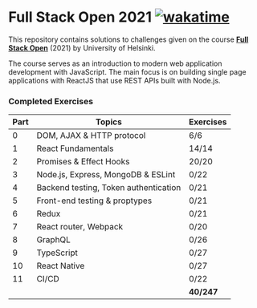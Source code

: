 # Full Stack Open 2021 [![wakatime](https://wakatime.com/badge/github/iosonja/fullstack-exercises.svg)](https://wakatime.com/badge/github/iosonja/fullstack-exercises)

This repository contains solutions to challenges given on the course [**Full Stack Open**](https://fullstackopen.com/en/) (2021) by University of Helsinki.

The course serves as an introduction to modern web application development with JavaScript. The main focus is on building single page applications with ReactJS that use REST APIs built with Node.js.

### Completed Exercises

| Part | Topics | Exercises|
| --- | --- | ---     |
| 0   | DOM, AJAX & HTTP protocol | 6/6     |
| 1   | React Fundamentals | 14/14   |
| 2   | Promises & Effect Hooks | 20/20   |
| 3   | Node.js, Express, MongoDB & ESLint | 0/22   |
| 4   | Backend testing, Token authentication  | 0/21   |
| 5   | Front-end testing & proptypes  | 0/21   |        
| 6   | Redux  | 0/21   |        
| 7   | React router, Webpack  | 0/20   |        
| 8   | GraphQL  | 0/26   |    
| 9   | TypeScript  | 0/27   |    
| 10  | React Native  | 0/27   |  
| 11  | CI/CD  | 0/22   |    
| | | __40/247__ |        
